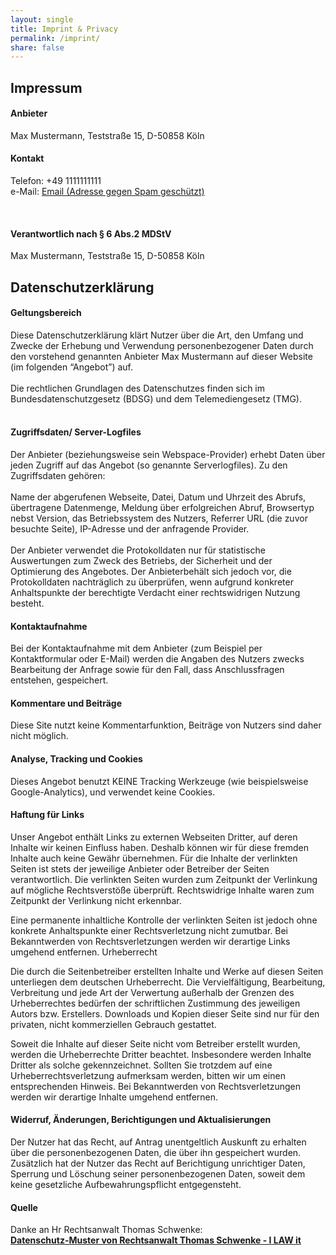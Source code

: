 ```yaml
---
layout: single
title: Imprint & Privacy
permalink: /imprint/
share: false
---
```



## Impressum

#### Anbieter

Max Mustermann, Teststraße 15, D-50858 Köln


#### Kontakt

Telefon: +49 1111111111 <br>
e-Mail: <a href="xmxaxixlxtxo:xpxexrx@xsxtxaxrxkxex-xtxexaxmx.xdxex" onmouseover="this.href=this.href.replace(/x/g,'');"><i class="fa fa-fw fa-envelope"></i>Email (Adresse gegen Spam geschützt)</a>

<br>

#### Verantwortlich nach § 6 Abs.2 MDStV

Max Mustermann, Teststraße 15, D-50858 Köln


## Datenschutzerklärung

#### Geltungsbereich
Diese Datenschutzerklärung klärt Nutzer über die Art, den Umfang und Zwecke der Erhebung und Verwendung personenbezogener Daten durch den vorstehend genannten Anbieter Max Mustermann auf dieser Website (im folgenden “Angebot”) auf.<br />
<br />
Die rechtlichen Grundlagen des Datenschutzes finden sich im Bundesdatenschutzgesetz (BDSG) und dem Telemediengesetz (TMG).<br />
<br />

#### Zugriffsdaten/ Server-Logfiles
Der Anbieter (beziehungsweise sein Webspace-Provider) erhebt Daten über jeden Zugriff auf das Angebot (so genannte Serverlogfiles). Zu den Zugriffsdaten gehören:<br />
<br />
Name der abgerufenen Webseite, Datei, Datum und Uhrzeit des Abrufs, übertragene Datenmenge, Meldung über erfolgreichen Abruf, Browsertyp nebst Version, das Betriebssystem des Nutzers, Referrer URL (die zuvor besuchte Seite), IP-Adresse und der anfragende Provider.<br/>
<br/>
Der Anbieter verwendet die Protokolldaten nur für statistische Auswertungen zum Zweck des Betriebs, der Sicherheit und der Optimierung des Angebotes. Der Anbieterbehält sich jedoch vor, die Protokolldaten nachträglich zu überprüfen, wenn aufgrund konkreter Anhaltspunkte der berechtigte Verdacht einer rechtswidrigen Nutzung besteht.

#### Kontaktaufnahme
Bei der Kontaktaufnahme mit dem Anbieter (zum Beispiel per Kontaktformular oder E-Mail) werden die Angaben des Nutzers zwecks Bearbeitung der Anfrage sowie für den Fall, dass Anschlussfragen entstehen, gespeichert.

#### Kommentare und Beiträge
Diese Site nutzt keine Kommentarfunktion, Beiträge von Nutzers sind daher nicht möglich.

#### Analyse, Tracking und Cookies
Dieses Angebot benutzt KEINE Tracking Werkzeuge (wie beispielsweise
  Google-Analytics), und verwendet keine Cookies.


#### Haftung für Links

Unser Angebot enthält Links zu externen Webseiten Dritter, auf deren Inhalte wir keinen Einfluss haben. Deshalb können wir für diese fremden Inhalte auch keine Gewähr übernehmen. Für die Inhalte der verlinkten Seiten ist stets der jeweilige Anbieter oder Betreiber der Seiten verantwortlich. Die verlinkten Seiten wurden zum Zeitpunkt der Verlinkung auf mögliche Rechtsverstöße überprüft. Rechtswidrige Inhalte waren zum Zeitpunkt der Verlinkung nicht erkennbar.

Eine permanente inhaltliche Kontrolle der verlinkten Seiten ist jedoch ohne konkrete Anhaltspunkte einer Rechtsverletzung nicht zumutbar. Bei Bekanntwerden von Rechtsverletzungen werden wir derartige Links umgehend entfernen. Urheberrecht

Die durch die Seitenbetreiber erstellten Inhalte und Werke auf diesen Seiten unterliegen dem deutschen Urheberrecht. Die Vervielfältigung, Bearbeitung, Verbreitung und jede Art der Verwertung außerhalb der Grenzen des Urheberrechtes bedürfen der schriftlichen Zustimmung des jeweiligen Autors bzw. Erstellers. Downloads und Kopien dieser Seite sind nur für den privaten, nicht kommerziellen Gebrauch gestattet.

Soweit die Inhalte auf dieser Seite nicht vom Betreiber erstellt wurden, werden die Urheberrechte Dritter beachtet. Insbesondere werden Inhalte Dritter als solche gekennzeichnet. Sollten Sie trotzdem auf eine Urheberrechtsverletzung aufmerksam werden, bitten wir um einen entsprechenden Hinweis. Bei Bekanntwerden von Rechtsverletzungen werden wir derartige Inhalte umgehend entfernen.



#### Widerruf, Änderungen, Berichtigungen und Aktualisierungen
Der Nutzer hat das Recht, auf Antrag unentgeltlich Auskunft zu erhalten über die personenbezogenen Daten, die über ihn gespeichert wurden. Zusätzlich hat der Nutzer das Recht auf Berichtigung unrichtiger Daten, Sperrung und Löschung seiner personenbezogenen Daten, soweit dem keine gesetzliche Aufbewahrungspflicht entgegensteht.

#### Quelle
Danke an Hr Rechtsanwalt Thomas Schwenke:<br>
<a href="http://rechtsanwalt-schwenke.de/smmr-buch/datenschutz-muster-generator-fuer-webseiten-blogs-und-social-media/"><strong>Datenschutz-Muster von Rechtsanwalt Thomas Schwenke - I LAW it</strong></a>

